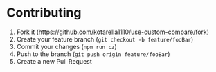 # Contributing

1. Fork it (https://github.com/kotarella1110/use-custom-compare/fork)
1. Create your feature branch (`git checkout -b feature/fooBar`)
1. Commit your changes (`npm run cz`)
1. Push to the branch (`git push origin feature/fooBar`)
1. Create a new Pull Request